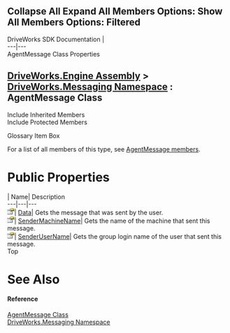 Collapse All Expand All Members Options: Show All  Members Options: Filtered   
---  
DriveWorks SDK Documentation  |   
---|---  
AgentMessage Class Properties   
  
[DriveWorks.Engine Assembly](topic2156.md) > [DriveWorks.Messaging Namespace](topic10038.md) : AgentMessage Class  
---  
  
Include Inherited Members    
Include Protected Members    


Glossary Item Box

For a list of all members of this type, see [AgentMessage members](topic10041.md).

# Public Properties

| Name| Description  
---|---|---  
![Public Property](dotnetimages/publicProperty.gif)| [Data](topic10046.md)| Gets the message that was sent by the user.   
![Public Property](dotnetimages/publicProperty.gif)| [SenderMachineName](topic10047.md)| Gets the name of the machine that sent this message.   
![Public Property](dotnetimages/publicProperty.gif)| [SenderUserName](topic10048.md)| Gets the group login name of the user that sent this message.   
Top

# See Also

#### Reference

[AgentMessage Class](topic10040.md)   
[DriveWorks.Messaging Namespace](topic10038.md)


